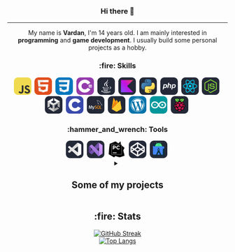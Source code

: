 <div align="center">
  <h3>Hi there 👋</h3><hr>
  My name is <b>Vardan</b>, I'm 14 years old. I am mainly interested in <b>programming</b> and <b>game development</b>. I usually build some personal projects as a hobby.
  <h3>:fire: Skills</h3>
      <img src="https://github.com/tandpfun/skill-icons/blob/main/icons/JavaScript.svg" title="JavaScript" alt="JavaScript" width="40" height="40"/>&nbsp;
      <img src="https://github.com/tandpfun/skill-icons/blob/main/icons/HTML.svg" title="HTML5" alt="HTML5" width="40" height="40"/>&nbsp;
      <img src="https://github.com/tandpfun/skill-icons/blob/main/icons/CSS.svg" title="CSS3" alt="CSS3" width="40" height="40"/>&nbsp;
      <img src="https://github.com/tandpfun/skill-icons/blob/main/icons/CS.svg" title="C#" alt="C#" width="40" height="40"/>&nbsp;
      <img src="https://github.com/tandpfun/skill-icons/blob/main/icons/Java-Dark.svg" title="Java" alt="Java" width="40" height="40"/>&nbsp;
      <img src="https://github.com/tandpfun/skill-icons/blob/main/icons/Kotlin-Dark.svg" title="Kotlin" alt="Kotlin" width="40" height="40"/>&nbsp;
      <img src="https://github.com/tandpfun/skill-icons/blob/main/icons/Python-Dark.svg" title="Python" alt="Python" width="40" height="40"/>&nbsp;
      <img src="https://github.com/tandpfun/skill-icons/blob/main/icons/PHP-Dark.svg" title="PHP" alt="PHP" width="40" height="40"/>&nbsp;
      <img src="https://github.com/tandpfun/skill-icons/blob/main/icons/React-Dark.svg" title="React" alt="React" width="40" height="40"/>&nbsp;
      <img src="https://github.com/tandpfun/skill-icons/blob/main/icons/NodeJS-Dark.svg" title="NodeJS" alt="NodeJS" width="40" height="40"/>&nbsp;
      <img src="https://github.com/tandpfun/skill-icons/blob/main/icons/Unity-Dark.svg" title="Unity" alt="Unity" width="40" height="40"/>&nbsp;
      <img src="https://github.com/tandpfun/skill-icons/blob/main/icons/C.svg" title="C" alt="C" width="40" height="40"/>&nbsp;
      <img src="https://github.com/tandpfun/skill-icons/blob/main/icons/MySQL-Dark.svg" title="MySQL" alt="MySQL" width="40" height="40"/>&nbsp;
      <img src="https://github.com/tandpfun/skill-icons/blob/main/icons/Firebase-Dark.svg" title="Firebase" alt="Firebase" width="40" height="40"/>&nbsp;
      <img src="https://github.com/tandpfun/skill-icons/blob/main/icons/Wordpress.svg" title="WordPress" alt="WordPress" width="40" height="40"/>&nbsp;
      <img src="https://github.com/tandpfun/skill-icons/blob/main/icons/Arduino.svg" title="Arduino" alt="Arduino" width="40" height="40"/>&nbsp;
      <img src="https://github.com/tandpfun/skill-icons/blob/main/icons/RaspberryPi-Dark.svg" title="Raspberry Pi" alt="Raspberry Pi" width="40" height="40"/>&nbsp;
  <h3>:hammer_and_wrench: Tools</h3>
      <img src="https://github.com/tandpfun/skill-icons/blob/main/icons/VSCode-Dark.svg" title="VSCode" alt="VSCode" width="40" height="40"/>&nbsp;
      <img src="https://github.com/tandpfun/skill-icons/blob/main/icons/VisualStudio-Dark.svg" title="Visual Studio" alt="Visual Studio" width="40" height="40"/>&nbsp;
      <img src="https://github.com/devicons/devicon/blob/master/icons/pycharm/pycharm-plain.svg" title="PyCharm" alt="PyCharm" width="40" height="40"/>&nbsp;
      <img src="https://github.com/tandpfun/skill-icons/blob/main/icons/CodePen-Dark.svg" title="CodePen" alt="CodePen" width="40" height="40"/>&nbsp;
      <img src="https://github.com/tandpfun/skill-icons/blob/main/icons/AndroidStudio-Dark.svg" title="Android Studio" alt="Android Studio" width="40" height="40"/>&nbsp;
  <details>
  <summary><h2>Some of my projects</h2></summary>
          <img src="https://github.com/Vardan2009/Vardan2009/assets/70532109/11ea7e89-48f8-453b-be4a-9100c037da18" height="70px"><br>
          Quizzly is a platform where users can create and share quizzes! Currently under development.<br>
          I'm Creating it for TUMO's annual <a href="https://tumo.org/vahe-lucie-award-2023-winners/">Vahe and Lucie 2024 awards</a><br><i>This repository is private</i><br><br>
          Tools Used:&nbsp;
          <img src="https://github.com/tandpfun/skill-icons/blob/main/icons/JavaScript.svg" title="JavaScript" alt="JavaScript" width="40" height="40"/>&nbsp;
          <img src="https://github.com/tandpfun/skill-icons/blob/main/icons/React-Dark.svg" title="React" alt="React" width="40" height="40"/>&nbsp;
          <img src="https://github.com/tandpfun/skill-icons/blob/main/icons/CSS.svg" title="CSS3" alt="CSS3" width="40" height="40"/>&nbsp;
          <img src="https://github.com/tandpfun/skill-icons/blob/main/icons/Firebase-Dark.svg" title="Firebase" alt="Firebase" width="40" height="40"/>&nbsp;
      <hr>
          <img src="https://github.com/Vardan2009/Vardan2009/assets/70532109/a83b7659-a999-44cd-be54-861b1aad9b90" height="70px"><br>
          VIAX is a very simple Operating System Created in Assembly and C. <a href="https://github.com/Vardan2009/viax" target="_blank">Check it out here</a><br><br>
          Tools Used:&nbsp;
          <img src="https://github.com/tandpfun/skill-icons/blob/main/icons/C.svg" title="C" alt="C" width="40" height="40"/>&nbsp;
          <img src="https://github.com/tandpfun/skill-icons/blob/main/icons/Docker.svg" title="Docker" alt="Docker" width="40" height="40"/>&nbsp;
      <hr>
          <img src="https://github.com/Vardan2009/Vardan2009/assets/70532109/9498f437-0947-4154-a463-ef30022acc57" height="70px"/><br>
          Mist is a simple programming language written in C#. It features a lexer, a parser and an interpreter that that works fairly well. <a href="https://github.com/Vardan2009/mist-programming-language" target="_blank">Check it out here</a><br><br>
          Tools Used:&nbsp;
          <img src="https://github.com/tandpfun/skill-icons/blob/main/icons/CS.svg" title="C#" alt="C#" width="40" height="40"/>&nbsp;
      <hr>
    </details>
      <h2>:fire: Stats</h2>
      <a href="https://git.io/streak-stats"><img src="https://github-readme-streak-stats.herokuapp.com?user=Vardan2009&theme=dark&date_format=M%20j%5B%2C%20Y%5D" alt="GitHub Streak" /></a><br>
   <a href="https://github.com/anuraghazra/github-readme-stats"><img src="https://github-readme-stats.vercel.app/api/top-langs/?username=Vardan2009&theme=dark&layout=donut" alt="Top Langs"/></a>
      
  
</div>

<!--
**Vardan2009/Vardan2009** is a ✨ _special_ ✨ repository because its `README.md` (this file) appears on your GitHub profile.

Here are some ideas to get you started:

- 🔭 I’m currently working on ...
- 🌱 I’m currently learning ...
- 👯 I’m looking to collaborate on ...
- 🤔 I’m looking for help with ...
- 💬 Ask me about ...
- 📫 How to reach me: ...
- 😄 Pronouns: ...
- ⚡ Fun fact: ...
-->
